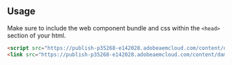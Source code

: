<!---usage.md--->

## Usage

Make sure to include the web component bundle and css within the `<head>` section of your html.

```html
<script src="https://publish-p35268-e142028.adobeaemcloud.com/content/dam/kyndryl-apps/navigation/kyndryl-web-components.bundle.js"></script>
<link src="https://publish-p35268-e142028.adobeaemcloud.com/content/dam/kyndryl-apps/navigation/kyndryl-web-components.css" rel="stylesheet" />
```
